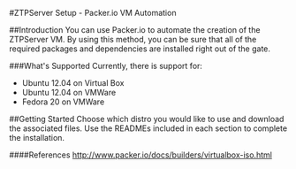 #ZTPServer Setup - Packer.io VM Automation

##Introduction
You can use Packer.io to automate the creation of the ZTPServer VM.
By using this method, you can be sure that all of the required packages and dependencies are installed right out of the gate.  

###What's Supported
Currently, there is support for:

* Ubuntu 12.04 on Virtual Box
* Ubuntu 12.04 on VMWare
* Fedora 20 on VMWare

##Getting Started
Choose which distro you would like to use and download the associated files. Use the READMEs included in each section to complete the installation.

####References
http://www.packer.io/docs/builders/virtualbox-iso.html
